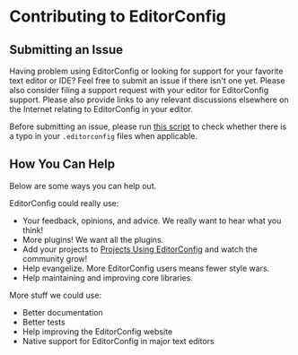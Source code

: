 Contributing to EditorConfig
============================

Submitting an Issue
-------------------
Having problem using EditorConfig or looking for support for your favorite text
editor or IDE? Feel free to submit an issue if there isn't one yet. Please
also consider filing a support request with your editor for EditorConfig
support. Please also provide links to any relevant discussions elsewhere on
the Internet relating to EditorConfig in your editor.

Before submitting an issue, please run [this script][2] to check whether there
is a typo in your `.editorconfig` files when applicable.

How You Can Help
----------------
Below are some ways you can help out.

EditorConfig could really use:

- Your feedback, opinions, and advice.  We really want to hear what you think!
- More plugins!  We want all the plugins.
- Add your projects to [Projects Using EditorConfig][1] and watch the community grow!
- Help evangelize.  More EditorConfig users means fewer style wars.
- Help maintaining and improving core libraries.

More stuff we could use:

- Better documentation
- Better tests
- Help improving the EditorConfig website
- Native support for EditorConfig in major text editors

[1]: https://github.com/editorconfig/editorconfig/wiki/Projects-Using-EditorConfig
[2]: https://github.com/editorconfig/utilities/raw/master/check-typos/checktypos.py
